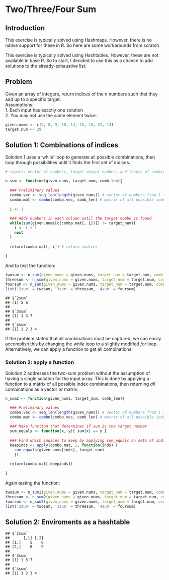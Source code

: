 Two/Three/Four Sum
================

## Introduction

This exercise is typically solved using Hashmaps. However, there is no
native support for these in R. So here are some workarounds from scratch

This exercise is typically solved using Hashtables. However, these are not
available in base R. So to start, I decided to use this as a chance to
add solutions to the already-exhaustive list.

## Problem

Given an array of integers, return indices of the n numbers such that
they add up to a specific target. <BR> Assumptions: <BR> 1. Each input
has exactly one solution <BR> 2. You may not use the same element twice.

``` r
given.nums <- c(2, 8, 9, 10, 14, 15, 18, 22, 14)
target.num <- 29
```

## Solution 1: Combinations of indices

Solution 1 uses a ‘while’ loop to generate all possible combinations,
then loop through possibilities until it finds the first set of
indices.

``` r
# inputs: vector of numbers, target output number, and length of combination

n_sum <- function(given_nums, target_num, comb_len){
  
  ### Preliminary values
  combo.vec <- seq_len(length(given_nums)) # vector of numbers from 1 to length of input
  combo.mat <- combn(combo.vec, comb_len) # matrix of all possible index combinations
  
  i <- 1
  
  ### Adds numbers in each column until the target combo is found
  while(sum(given.nums[c(combo.mat[, i])]) != target_num){
    i <- i + 1
    next
  }
  
  return(combo.mat[, i]) # return indices
  
}
```

And to test the
function:

``` r
twosum <- n_sum(given_nums = given.nums, target_num = target.num, comb_len = 2)
threesum <- n_sum(given_nums = given.nums, target_num = target.num, comb_len = 3)
foursum <- n_sum(given_nums = given.nums, target_num = target.num, comb_len = 4)
list('2sum' = twosum, '3sum' = threesum, '4sum' = foursum)
```

    ## $`2sum`
    ## [1] 5 6
    ## 
    ## $`3sum`
    ## [1] 1 3 7
    ## 
    ## $`4sum`
    ## [1] 1 2 3 4

If the problem stated that all combinations must be captured, we can
easily accomplish this by changing the <i>while</i> loop to a slightly
modified <i>for</i> loop. Alternatively, we can apply a function to get
all combinations.

### Solution 2: apply a function

Solution 2 addresses the two-sum problem without the assumption of
having a single solution for the input array. This is done by applying a
function to a matrix of all possible index combinations, then returning
<i>all</i> combinations as a vector or matrix.

``` r
n_sum2 <- function(given_nums, target_num, comb_len){

  ### Preliminary values
  combo.vec <- seq_len(length(given_nums)) # vector of numbers from 1 to length of input
  combo.mat <- combn(combo.vec, comb_len) # matrix of all possible index combinations
  
  ### Make function that determines if sum is the target number
  sum_equals <- function(x, y){ sum(x) == y } 
  
  ### Find which indices to keep by applying sum_equals on sets of indices
  keepinds <- apply(combo.mat, 2, function(inds) { 
    sum_equals(given_nums[inds], target_num)
    }) 
  
  return(combo.mat[,keepinds])
  
}
```

Again testing the function:

``` r
twosum <- n_sum2(given_nums = given.nums, target_num = target.num, comb_len = 2)
threesum <- n_sum2(given_nums = given.nums, target_num = target.num, comb_len = 3)
foursum <- n_sum2(given_nums = given.nums, target_num = target.num, comb_len = 4)
list('2sum' = twosum, '3sum' = threesum, '4sum' = foursum)
```

## Solution 2: Enviroments as a hashtable

    ## $`2sum`
    ##      [,1] [,2]
    ## [1,]    5    6
    ## [2,]    6    9
    ## 
    ## $`3sum`
    ## [1] 1 3 7
    ## 
    ## $`4sum`
    ## [1] 1 2 3 4
